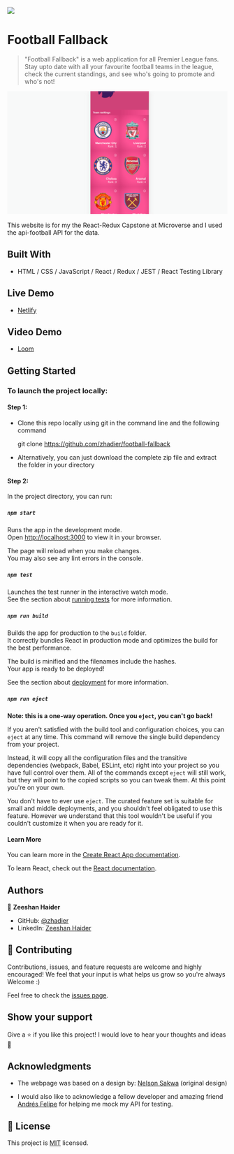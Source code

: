 <!-- @format -->

![](https://img.shields.io/badge/Microverse-blueviolet)

# Football Fallback

>  "Football Fallback" is a web application for all Premier League fans. Stay upto date with all your favourite football teams in the league, check the current standings, and see who's going to promote and who's not!

![preview](ff.gif)

This website is for my the React-Redux Capstone at Microverse and I used the api-football API for the data.
## Built With

- HTML / CSS / JavaScript / React / Redux / JEST / React Testing Library

## Live Demo

- [Netlify](https://football-fallback.netlify.app)

## Video Demo

- [Loom](https://www.loom.com/share/2431f7f17426463cae662c357d76945c)
## Getting Started

### To launch the project locally:

#### Step 1:

- Clone this repo locally using git in the command line and the following command

  git clone https://github.com/zhadier/football-fallback
  
- Alternatively, you can just download the complete zip file and extract the folder in your directory


#### Step 2:

In the project directory, you can run:

##### `npm start`

Runs the app in the development mode.\
Open [http://localhost:3000](http://localhost:3000) to view
it in your browser.

The page will reload when you make changes.\
You may also see any lint errors in the console.

##### `npm test`

Launches the test runner in the interactive watch
mode.\
See the section about [running tests](https://facebook.github.io/create-react-app/docs/running-tests)
for more information.

##### `npm run build`

Builds the app for production to the `build` folder.\
It correctly bundles React in production mode and optimizes
the build for the best performance.

The build is minified and the filenames include the
hashes.\
Your app is ready to be deployed!

See the section about
[deployment](https://facebook.github.io/create-react-app/docs/deployment)
for more information.

##### `npm run eject`

**Note: this is a one-way operation. Once you `eject`,
you can't go back!**

If you aren't satisfied with the build tool and
configuration choices, you can `eject` at any time.
This command will remove the single build dependency
from your project.

Instead, it will copy all the configuration files and
the transitive dependencies (webpack, Babel, ESLint,
etc) right into your project so you have full control
over them. All of the commands except `eject` will
still work, but they will point to the copied scripts
so you can tweak them. At this point you're on your
own.

You don't have to ever use `eject`. The curated feature
set is suitable for small and middle deployments, and
you shouldn't feel obligated to use this feature.
However we understand that this tool wouldn't be useful
if you couldn't customize it when you are ready for it.

#### Learn More

You can learn more in the
[Create React App documentation](https://facebook.github.io/create-react-app/docs/getting-started).

To learn React, check out the
[React documentation](https://reactjs.org/).

## Authors

👤 **Zeeshan Haider**

- GitHub: [@zhadier](https://github.com/zhadier)
- LinkedIn: [Zeeshan Haider](https://www.linkedin.com/in/zhadier39/)

## 🤝 Contributing

Contributions, issues, and feature requests are welcome and highly encouraged!
We feel that your input is what helps us grow so you're always Welcome :)

Feel free to check the [issues page](../../issues/).

## Show your support

Give a ⭐️ if you like this project!
I would love to hear your thoughts and ideas 🖤

## Acknowledgments

- The webpage was based on a design by: [Nelson Sakwa](https://www.behance.net/sakwadesignstudio) (original design)

- I would also like to acknowledge a fellow developer and amazing friend [Andrés Felipe](https://github.com/JohnFTitor) for helping me mock my API for testing.

## 📝 License

This project is [MIT](./MIT.md) licensed.
